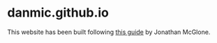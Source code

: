 danmic.github.io
========

This website has been built following [this guide](http://jmcglone.com/guides/github-pages/) by Jonathan McGlone.
